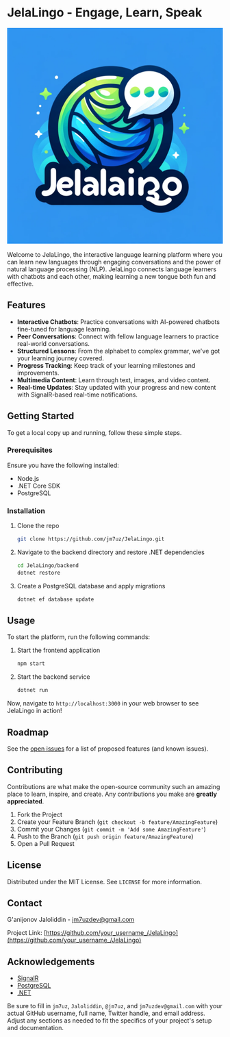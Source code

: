 
# JelaLingo - Engage, Learn, Speak

![JelaLingo Logo](https://raw.githubusercontent.com/jm7uz/JelaLingo/master/jelalingo_logo.png)

Welcome to JelaLingo, the interactive language learning platform where you can learn new languages through engaging conversations and the power of natural language processing (NLP). JelaLingo connects language learners with chatbots and each other, making learning a new tongue both fun and effective.

## Features

- **Interactive Chatbots**: Practice conversations with AI-powered chatbots fine-tuned for language learning.
- **Peer Conversations**: Connect with fellow language learners to practice real-world conversations.
- **Structured Lessons**: From the alphabet to complex grammar, we've got your learning journey covered.
- **Progress Tracking**: Keep track of your learning milestones and improvements.
- **Multimedia Content**: Learn through text, images, and video content.
- **Real-time Updates**: Stay updated with your progress and new content with SignalR-based real-time notifications.

## Getting Started

To get a local copy up and running, follow these simple steps.

### Prerequisites

Ensure you have the following installed:

- Node.js
- .NET Core SDK
- PostgreSQL

### Installation

1. Clone the repo
   ```sh
   git clone https://github.com/jm7uz/JelaLingo.git
   ```
2. Navigate to the backend directory and restore .NET dependencies
   ```sh
   cd JelaLingo/backend
   dotnet restore
   ```
3. Create a PostgreSQL database and apply migrations
   ```sh
   dotnet ef database update
   ```

## Usage

To start the platform, run the following commands:

1. Start the frontend application
   ```sh
   npm start
   ```
2. Start the backend service
   ```sh
   dotnet run
   ```

Now, navigate to `http://localhost:3000` in your web browser to see JelaLingo in action!

## Roadmap

See the [open issues](https://github.com/jm7uz/JelaLingo/issues) for a list of proposed features (and known issues).

## Contributing

Contributions are what make the open-source community such an amazing place to learn, inspire, and create. Any contributions you make are **greatly appreciated**.

1. Fork the Project
2. Create your Feature Branch (`git checkout -b feature/AmazingFeature`)
3. Commit your Changes (`git commit -m 'Add some AmazingFeature'`)
4. Push to the Branch (`git push origin feature/AmazingFeature`)
5. Open a Pull Request

## License

Distributed under the MIT License. See `LICENSE` for more information.

## Contact

G'anijonov Jaloliddin - jm7uzdev@gmail.com

Project Link: [https://github.com/your_username_/JelaLingo](https://github.com/your_username_/JelaLingo)

## Acknowledgements

- [SignalR](https://dotnet.microsoft.com/apps/aspnet/signalr)
- [PostgreSQL](https://www.postgresql.org/)
- [.NET](https://dotnet.microsoft.com/)


Be sure to fill in `jm7uz`, `Jaloliddin`, `@jm7uz`, and `jm7uzdev@gmail.com` with your actual GitHub username, full name, Twitter handle, and email address. Adjust any sections as needed to fit the specifics of your project's setup and documentation.
